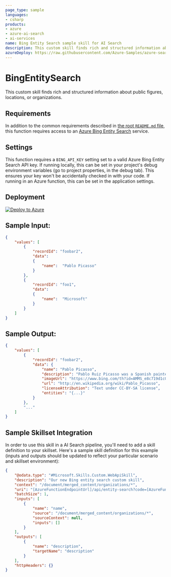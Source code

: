 ```yaml
---
page_type: sample
languages:
- csharp
products:
- azure
- azure-ai-search
- ai-services
name: Bing Entity Search sample skill for AI Search
description: This custom skill finds rich and structured information about public figures, locations, or organizations.
azureDeploy: https://raw.githubusercontent.com/Azure-Samples/azure-search-power-skills/main/Text/BingEntitySearch/azuredeploy.json
---
```


# BingEntitySearch

This custom skill finds rich and structured information about public figures, locations, or organizations.

## Requirements

In addition to the common requirements described in [the root `README.md` file](../../README.md), this function requires access to an [Azure Bing Entity Search](https://azure.microsoft.com/en-us/services/cognitive-services/bing-entity-search-api/) service.

## Settings

This function requires a `BING_API_KEY` setting set to a valid Azure Bing Entity Search API key.
If running locally, this can be set in your project's debug environment variables (go to project properties, in the debug tab). This ensures your key won't be accidentally checked in with your code.
If running in an Azure function, this can be set in the application settings.

## Deployment

[![Deploy to Azure](https://azuredeploy.net/deploybutton.svg)](https://portal.azure.com/#create/Microsoft.Template/uri/https%3A%2F%2Fraw.githubusercontent.com%2FAzure-Samples%2Fazure-search-power-skills%2Fmain%2FText%2FBingEntitySearch%2Fazuredeploy.json)

## Sample Input:

```json
{
    "values": [
        {
            "recordId": "foobar2",
            "data":
            {
                "name":  "Pablo Picasso"
            }
        },
        {
            "recordId": "foo1",
            "data":
            {
                "name":  "Microsoft"
            }
        }
    ]
}
```

## Sample Output:

```json
{
    "values": [
        {
            "recordId": "foobar2",
            "data": {
                "name": "Pablo Picasso",
                "description": "Pablo Ruiz Picasso was a Spanish painter, sculptor, [...]",
                "imageUrl": "https://www.bing.com/th?id=AMMS_e8c719d1c081e929c60a2f112d659d96&w=110&h=110&c=12&rs=1&qlt=80&cdv=1&pid=16.2",
                "url": "http://en.wikipedia.org/wiki/Pablo_Picasso",
                "licenseAttribution": "Text under CC-BY-SA license",
                "entities": "{...}"
            }
        },
        "..."
    ]
}
```

## Sample Skillset Integration

In order to use this skill in a AI Search pipeline, you'll need to add a skill definition to your skillset.
Here's a sample skill definition for this example (inputs and outputs should be updated to reflect your particular scenario and skillset environment):

```json
{
    "@odata.type": "#Microsoft.Skills.Custom.WebApiSkill",
    "description": "Our new Bing entity search custom skill",
    "context": "/document/merged_content/organizations/*",
    "uri": "[AzureFunctionEndpointUrl]/api/entity-search?code=[AzureFunctionDefaultHostKey]",
    "batchSize": 1,
    "inputs": [
        {
            "name": "name",
            "source": "/document/merged_content/organizations/*",
            "sourceContext": null,
            "inputs": []
        }
    ],
    "outputs": [
        {
            "name": "description",
            "targetName": "description"
        }
    ],
    "httpHeaders": {}
}
```
